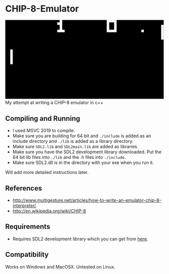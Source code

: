 # CHIP-8-Emulator
![alt-text](https://github.com/Jack-Rickwood/Chip-8-Emulator/blob/master/images/Pong.png "Pong")
My attempt at writing a CHIP-8 emulator in c++

## Compiling and Running
- I used MSVC 2019 to compile.
- Make sure you are building for 64 bit and `./include` is added as an include directory and `./lib` is added as a library directory.
- Make sure `SDL2.lib` and `SDL2main.lib` are added as libraries.
- Make sure you have the SDL2 development library downloaded. Put the 64 bit lib files into `./lib` and the .h files into `./include`.
- Make sure SDL2.dll is in the directory with your exe when you run it.

Will add more detailed instructions later.

## References
- http://www.multigesture.net/articles/how-to-write-an-emulator-chip-8-interpreter/
- http://en.wikipedia.org/wiki/CHIP-8

## Requirements
- Requires SDL2 development library which you can get from [here](https://www.libsdl.org/download-2.0.php).

## Compatibility
Works on Windows and MacOSX. Untested on Linux.